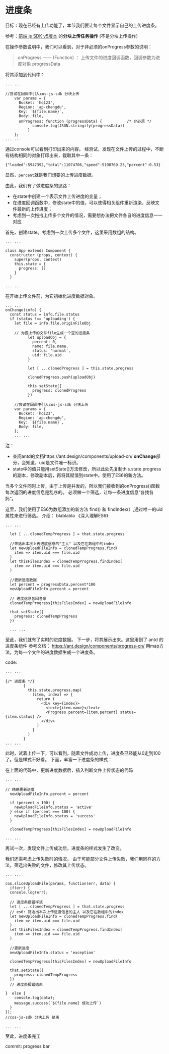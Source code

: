 # 进度条


目标：现在已经有上传功能了，本节我们要让每个文件显示自己的上传进度条。



参考：[前端 js SDK v5版本](https://cloud.tencent.com/document/product/436/11459#.E5.88.86.E5.9D.97.E4.B8.8A.E4.BC.A0.E4.BB.BB.E5.8A.A1.E6.93.8D.E4.BD.9C) 的**分块上传任务操作** (不是分块上传操作)

在操作参数说明中，我们可以看到，对于非必须的onProgress参数的说明：

>onProgress —— (Function) ： 上传文件的进度回调函数，回调参数为进度对象 progressData

将其添加到代码中：

```
... ...

//尝试在回调中引入cos-js-sdk 分块上传
    var params = {
      Bucket: 'hq123',
      Region: 'ap-chengdu',
      Key: `${file.name}`,
      Body: file,
      onProgress: function (progressData) {           /* 非必须 */
            console.log(JSON.stringify(progressData))
          }
    };
... ...
```

通过console可以看到打印出来的内容。
经测试，发现在文件上传的过程中，不断有结构相同的对象打印出来，截取其中一条：

```
{"loaded":5947392,"total":11074706,"speed":5198769.23,"percent":0.53}
```

显然，`percent`就是我们想要的上传进度数据。

由此，我们有了做进度条的思路：

* 在state中创建一个表示文件上传进度的变量；
* 在进度回调函数中，修改state中的值，可以使得相关组件重新渲染，反映文件最新的上传进度；
* 考虑到一次拖拽上传多个文件的情况，需要想办法把文件各自的进度信息一一对应


首先，创建state。考虑到一次上传多个文件，这里采用数组的结构。

```
... ...

class App extends Component {
  constructor (props, context) {
    super(props, context)
    this.state = {
      progress: []
    }
  }

... ...

```

在开始上传文件前，为它初始化进度数据对象。

```
... ...
onChange(info) {
  const status = info.file.status
  if (status !== 'uploading') {
    let file = info.file.originFileObj

    // 为要上传的文件file生成一个空的进度条
          let uploadObj = {
            percent: 0,
            name: file.name,
            status: 'normal',
            uid: file.uid
          }

          let [ ...clonedProgress ] = this.state.progress

          clonedProgress.push(uploadObj)

          this.setState({
            progress: clonedProgress
          })

    //尝试在回调中引入cos-js-sdk 分块上传
    var params = {
      Bucket: 'hq123',
      Region: 'ap-chengdu',
      Key: `${file.name}`,
      Body: file,
    };
    ... ...

```

注：
* 查阅antd的文档https://ant.design/components/upload-cn/ **onChange**部分，会知道，uid是文件唯一标识。
* state中的值只能用setState()方法修改，所以此处先复制this.state.progress的副本，修改副本后，再将其赋值到state中。使用了ES6的新方法。


当多个文件同时上传，由于上传是并发的，所以我们接收到的onProgress()函数每次返回的进度信息是乱序的。
必须做一个筛选，让每一条进度信息“各找各妈”。

这里，我们使用了ES6为数组添加的新方法 find() 和 findIndex(）,通过唯一的uid属性来进行筛选。
  介绍： blablabla 《深入理解ES6》


```
... ...

  let [ ...clonedTempProgress ] = that.state.progress

  //筛选出本次上传进度信息的"主人" 以及它在数组中的index
  let newUploadFileInfo = clonedTempProgress.find(
    item => item.uid === file.uid
  )
  let thisFilesIndex = clonedTempProgress.findIndex(
    item => item.uid === file.uid
  )

  //更新进度数据
  let percent = progressData.percent*100
  newUploadFileInfo.percent = percent

  // 进度信息各回各家
  clonedTempProgress[thisFilesIndex] = newUploadFileInfo

  that.setState({
    progress: clonedTempProgress
  })

  ... ...

```

至此，我们就有了实时的进度数据。
下一步，将其展示出来。这里用到了 antd 的进度条组件
参考文档： https://ant.design/components/progress-cn/
用map方法，为每一个文件的进度数据生成一个进度条。

code:

```
... ...

{/* 进度条 */}
        {
          this.state.progress.map(
            (item, index) => {
              return (
                <div key={index}>
                  <text>{item.name}</text>
                  <Progress percent={item.percent} status={item.status} />
                </div>
              )
            }
          )
        }
... ...

```

此时，试着上传一下，可以看到，随着文件成功上传，进度条已经能从0走到100了。但是样式不好看。
下面，丰富一下进度条的样式：

在上面的代码中，更新进度数据后，插入判断文件上传状态的代码
```
... ...

// 精确更新进度
  newUploadFileInfo.percent = percent

  if (percent < 100) {
    newUploadFileInfo.status = 'active'
  } else if (percent === 100) {
    newUploadFileInfo.status = 'success'
  }

  clonedTempProgress[thisFilesIndex] = newUploadFileInfo

... ...

```

再试一次，发现文件上传成功后，进度条的样式发生了改变。

我们还需考虑上传失败时的情况。
由于可能部分文件上传失败，我们用同样的方法，筛选出失败的文件，修改其上传状态。

```
... ...

cos.sliceUploadFile(params, function(err, data) {
  if(err) {
  console.log(err);

  // 进度条报错样式
  let [ ...clonedTempProgress ] = that.state.progress
  // es6: 筛选出本次上传进度信息的主人 以及它在数组中的index
  let newUploadFileInfo = clonedTempProgress.find(
    item => item.uid === file.uid
  )
  let thisFilesIndex = clonedTempProgress.findIndex(
    item => item.uid === file.uid
  )

  //更新进度
  newUploadFileInfo.status = 'exception'

  clonedTempProgress[thisFilesIndex] = newUploadFileInfo

  that.setState({
    progress: clonedTempProgress
  })
  // 进度条报错结束

}  else {
    console.log(data);
    message.success(`${file.name} 成功上传`)
  }
});
//cos-js-sdk 分块上传 结束

... ...
```

至此，进度条完工

commit: progress bar
